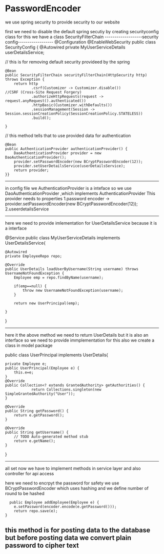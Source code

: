 # PasswordEncoder

we use spring security to provide security to our website

first we need to disable the default spring secutiy by creating securityconfig class 
  for this we have a class SecurityFilterChain 
 -------------------security config------------------ 
@Configuration
@EnableWebSecurity
public class SecurityConfig {
	@Autowired
	private MyUserServiceDetails userDetailsService;


 // this is for removing default security provideed by the spring
 
	@Bean
	public SecurityFilterChain securityFilterChain(HttpSecurity http) throws Exception {
		return http
				.csrf(Customizer -> Customizer.disable())                                                                          //CSRF (Cross-Site Request Forgery)
				.authorizeHttpRequests(request -> request.anyRequest().authenticated())
				.httpBasic(Customizer.withDefaults())
				.sessionManagement(Session -> Session.sessionCreationPolicy(SessionCreationPolicy.STATELESS))
				.build();
				
	}

 // this method tells that to use provided data for authentication
 
	@Bean
	public AuthenticationProvider authenticationProvider() {
		DaoAuthenticationProvider provider = new DaoAuthenticationProvider();
		provider.setPasswordEncoder(new BCryptPasswordEncoder(12));
		provider.setUserDetailsService(userDetailsService);
		return provider;
	}}


---------------------------------------------------------------------------------------------------------


in config file we AuthenticationProvider is a inteface so we use DaoAuthenticationProvider ,which implements AuthenticationProvider
This provider needs to properties 
1.password encoder                                ->   provider.setPasswordEncoder(new BCryptPasswordEncoder(12));
2.useerdetailsService


-------------------------------------------------------------------------------------
here we need to provide imlementation for UserDetailsService because it is a interface


@Service
public class MyUserServiceDetails implements UserDetailsService{
	
	@Autowired
	private EmployeeRepo repo;

	@Override
	public UserDetails loadUserByUsername(String username) throws UsernameNotFoundException {
		Employee emp = repo.findByName(username);
		
		if(emp==null) {
			throw new UsernameNotFoundException(username);
		}
		
		return new UserPrincipal(emp);
		
	}

}



-------------------------------------------------------------------------------------------
here it the above method we need to return UserDetails but it is also an interface so we need to provide immplementation for this also 
we create a class in model package 

public class UserPrincipal implements UserDetails{

	private Employee e;
	public UserPrincipal(Employee e) {
		this.e=e;
	}
	@Override
	public Collection<? extends GrantedAuthority> getAuthorities() {
				return Collections.singleton(new SimpleGrantedAuthority("User"));
	}

	@Override
	public String getPassword() {
		return e.getPassword();
	}

	@Override
	public String getUsername() {
		// TODO Auto-generated method stub
		return e.getName();
	}

}

---------------------------------------------------------------------------------------------------------------
all set
 now we have to implement methods in service layer and also controller for api access

 here we need to encrpyt the password for safety 
we use BCryptPasswordEncoder which uses hashing and we define number of round to be hashed 


      public Employee addEmployee(Employee e) {
		e.setPassword(encoder.encode(e.getPassword()));
		return repo.save(e);
	}

 this method is for posting data to the database but before posting data we convert plain password to cipher text
--------------------------------------------------------------------------------------------------------------------
